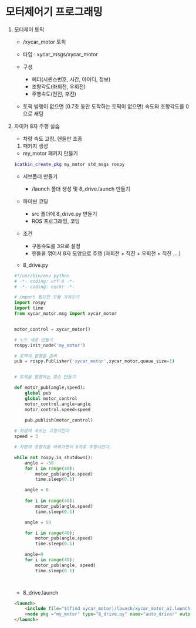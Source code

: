 # 모터제어기 프로그래밍

1. 모터제어 토픽

    * /xycar_motor 토픽
    * 타입 : xycar_msgs/xycar_motor
    * 구성 
        + 헤더(시퀸스번호, 시간, 아이디, 정보)
        + 조향각도(좌회전, 우회전)
        + 주행속도(전진, 후진)
    
    * 토픽 발행이 없으면 (0.7초 동안 도착하는 토픽이 없으면) 속도와 조향각도를 0으로 세팅

2. 자이카 8자 주행 실습

    * 차량 속도 고정, 핸들만 조종

    1) 패키지 생성

    * my_motor 패키지 만들기
    ```bash
    $catkin_create_pkg my_motor std_msgs rospy

    ```

    * 서브폴더 만들기
        + /launch 폴더 생성 및 8_drive.launch 만들기
    
    * 파이썬 코딩
        + src 폴더에 8_drive.py 만들기
        + ROS 프로그래밍, 코딩

    * 조건
        + 구동속도를 3으로 설정
        + 핸들을 꺾어서 8자 모양으로 주행 (좌회전 + 직진 + 우회전 + 직진 ....)

    * 8_drive.py
    ```python
    #!/usr/bin/env python
    # -*- coding: utf-8 -*-
    # -*- coding: euckr -*-

    # import 필요한 모듈 가져오기
    import rospy
    import time
    from xycar_motor.msg import xycar_motor


    motor_control = xycar_motor()

    # 노드 새로 만들기
    rospy.init_node('my_motor')

    # 토픽의 발행을 준비
    pub = rospy.Publisher('xycar_motor',xycar_motor,queue_size=1)


    # 토픽을 발행하는 함수 만들기

    def motor_pub(angle,speed):
        global pub
        global motor_control
        motor_control.angle=angle
        motor_control.speed=speed
        
        pub.publish(motor_control)

    # 차량의 속도는 고정시킨다
    speed = 3

    # 차량의 조향각을 바꿔가면서 8자로 주행시킨다.

    while not rospy.is_shutdown():
        angle = -50
        for i in range(40):
            motor_pub(angle,speed)
            time.sleep(0.1)

        angle = 0
        
        for i in range(40):
            motor_pub(angle,speed)
            time.sleep(0.1)

        angle = 50

        for i in range(40):
            motor_pub(angle,speed)
            time.sleep(0.1)

        angle=0
        for i in range(40):
            motor_pub(angle, speed)
            time.sleep(0.1)

            
    ```

    * 8_drive.launch

    ```html
    <launch>
        <include file="$(find xycar_motor)/launch/xycar_motor_a2.launch"/>
        <node pkg ="my_motor" type="8_drive.py" name="auto_driver" output="screen"/>
    </launch>

    ```
            